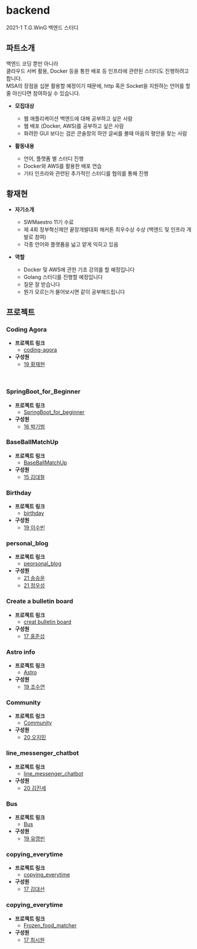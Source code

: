 # backend

2021-1 T.G.WinG 백엔드 스터디

## 파트소개

백엔드 코딩 뿐만 아니라  
클라우드 서버 활용, Docker 등을 통한 배포 등 인프라에 관련된 스터디도 진행하려고 합니다.  
MSA의 장점을 십분 활용할 예정이기 때문에, http 혹은 Socket을 지원하는 언어를 할 줄 아신다면 참여하실 수 있습니다.  

- **모집대상**  
  - 웹 애플리케이션 백엔드에 대해 공부하고 싶은 사람  
  - 웹 배포 (Docker, AWS)를 공부하고 싶은 사람  
  - 화려한 GUI 보다는 검은 콘솔창의 하얀 글씨를 볼때 마음의 평안을 찾는 사람  
  
- **활동내용**  
  - 언어, 플랫폼 별 스터디 진행  
  - Docker와 AWS를 활용한 배포 연습  
  - 기타 인프라와 관련된 추가적인 스터디를 협의를 통해 진행  

## 황재현

- **자기소개**  
  - SWMaestro 11기 수료  
  - 제 4회 정부혁신제안 끝장개발대회 해커톤 최우수상 수상 (백엔드 및 인프라 개발로 참여)  
  - 각종 언어와 플랫폼을 넓고 얕게 익히고 있음  

- **역할**  
  - Docker 및 AWS에 관한 기초 강의를 할 예정입니다  
  - Golang 스터디를 진행할 예정입니다  
  - 질문 잘 받습니다  
  - 뭔가 모르는거 물어보시면 같이 공부해드립니다  

## 프로젝트

### Coding Agora
- **프로젝트 링크**
     - [coding-agora](https://github.com/penguin234/coding-agora/blob/main/README.md)
- **구성원**
    - [19 황재현](https://github.com/penguin234)


<br>

### SpringBoot_for_Beginner
- **프로젝트 링크**
     - [SpringBoot_for_beginner](https://github.com/kbpark9898/SpringBoot_for_beginner)
- **구성원**
    - [16 박기범](https://github.com/kbpark9898)


### BaseBallMatchUp
- **프로젝트 링크**
    - [BaseBallMatchUp](https://github.com/dckat/BaseBallMatchUp)
- **구성원**
    - [15 김대철](https://github.com/dckat)  


### Birthday
- **프로젝트 링크**
    - [birthday](https://github.com/LeeSuBin-khu/birthday)
- **구성원**
    - [19 이수빈](https://github.com/LeeSuBin-khu)

### personal_blog
- **프로젝트 링크**
    - [peorsonal_blog](https://github.com/SongSeungYun/personal_blog)
- **구성원**
    - [21 송승윤](https://github.com/SongSeungYun)
    - [21 정우성](https://github.com/jungwooseong)

### Create a bulletin board
- **프로젝트 링크**
    - [creat bulletin board](https://github.com/hong-jun-seob/Create_bulletin_board)
- **구성원**
    - [17 홍준섭](https://github.com/hong-jun-seob)


### Astro info
- **프로젝트 링크**
    - [Astro](https://github.com/josushell/Astro)
- **구성원**
    - [19 조수연](https://github.com/josushell)

### Community
- **프로젝트 링크**
    - [Community](https://github.com/Ojimin/Community)
- **구성원**
    - [20 오지민](https://github.com/Ojimin)


### line_messenger_chatbot
- **프로젝트 링크**
    - [line_messenger_chatbot](http://khuhub.khu.ac.kr/2020105604/Line_Messenger_Chatbot.git)
- **구성원**
    - [20 김진세](http://khuhub.khu.ac.kr/u/2020105604)

### Bus
- **프로젝트 링크**
    - [Bus](https://github.com/Kimbongsik/Bus_term)
- **구성원**
    - [19 유영빈](http://github.com/Kimbongsik)

### copying_everytime
- **프로젝트 링크**
    - [copying_everytime](https://github.com/kimdaeseon/copying_everytime)
- **구성원**
    - [17 김대선](http://github.com/kimdaeseon)

### copying_everytime
- **프로젝트 링크**
    - [Frozen_food_matcher](https://github.com/ChoiSiwon/Frozen_food_matcher)
- **구성원**
    - [17 최시원](https://github.com/ChoiSiwon)
